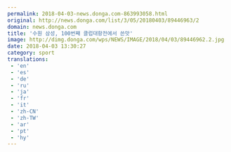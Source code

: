 ```yaml
---
permalink: 2018-04-03-news.donga.com-863993058.html
original: http://news.donga.com/list/3/05/20180403/89446963/2
domain: news.donga.com
title: '수원 삼성, 100번째 클럽대항전에서 쓴맛'
image: http://dimg.donga.com/wps/NEWS/IMAGE/2018/04/03/89446962.2.jpg
date: 2018-04-03 13:30:27
category: sport
translations: 
 - 'en'
 - 'es'
 - 'de'
 - 'ru'
 - 'ja'
 - 'fr'
 - 'it'
 - 'zh-CN'
 - 'zh-TW'
 - 'ar'
 - 'pt'
 - 'hy'
---
```


